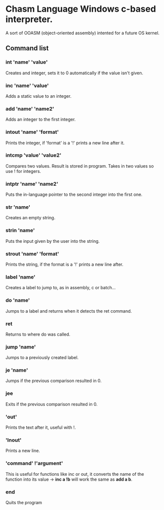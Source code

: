 # Chasm Language Windows c-based interpreter.
A sort of OOASM (object-oriented assembly) intented for a future OS kernel.
## Command list
### int 'name' 'value'
Creates and integer, sets it to 0 automatically if the value isn't given.
### inc 'name' 'value'
Adds a static value to an integer.
### add 'name' 'name2'
Adds an integer to the first integer.
### intout 'name' 'format'
Prints the integer, if 'format' is a '!' prints a new line after it.
### intcmp 'value' 'value2'
Compares two values. Result is stored in program. Takes in two values so use ! for integers.
### intptr 'name' 'name2'
Puts the in-language pointer to the second integer into the first one.
### str 'name'
Creates an empty string.
### strin 'name'
Puts the input given by the user into the string.
### strout 'name' 'format'
Prints the string, if the format is a '!' prints a new line after.
### label 'name'
Creates a label to jump to, as in assembly, c or batch...
### do 'name'
Jumps to a label and returns when it detects the ret command.
### ret
Returns to where do was called.
### jump 'name'
Jumps to a previously created label.
### je 'name'
Jumps if the previous comparison resulted in 0.
### jee
Exits if the previous comparison resulted in 0.
### 'out' 
Prints the text after it, useful with !.
### 'lnout'
Prints a new line.
### 'command' !'argument'
This is useful for functions like inc or out, it converts the name of the function into its value -> **inc a !b** will work the same as **add a b**.
### end
Quits the program
